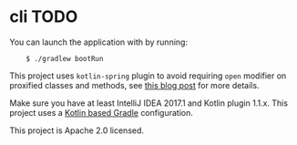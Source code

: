 # cli TODO

You can launch the application with by running:

		$ ./gradlew bootRun

This project uses `kotlin-spring` plugin to avoid requiring `open` modifier on proxified
classes and methods, see [this blog post](https://blog.jetbrains.com/kotlin/2016/12/kotlin-1-0-6-is-here/) for more details.

Make sure you have at least IntelliJ IDEA 2017.1 and Kotlin plugin 1.1.x.
This project uses a [Kotlin based Gradle](https://github.com/gradle/kotlin-dsl) configuration.

This project is Apache 2.0 licensed.
